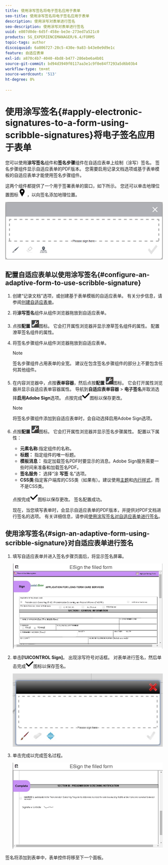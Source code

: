 ```yaml
---
title: 使用涂写签名将电子签名应用于表单
seo-title: 使用涂写签名将电子签名应用于表单
description: 使用涂写对表单进行签名
seo-description: 使用涂写对表单进行签名
uuid: e807d0de-6d5f-458e-be3e-273ed7a521c0
products: SG_EXPERIENCEMANAGER/6.4/FORMS
topic-tags: author
discoiquuid: 6a806727-28c5-430e-9a83-b43e0e9d9e1c
feature: 自适应表单
exl-id: a870c4b7-4040-4bd8-b477-286ebe6a4b01
source-git-commit: bd94d3949f0117aa3e1c9f0e84f7293a5d6b03b4
workflow-type: tm+mt
source-wordcount: '513'
ht-degree: 0%

---
```


# 使用涂写签名{#apply-electronic-signatures-to-a-form-using-scribble-signatures}将电子签名应用于表单

您可以使用&#x200B;**涂写签名**&#x200B;组件和&#x200B;**签名步骤**&#x200B;组件在自适应表单上绘制（涂写）签名。 签名步骤组件显示自适应表单的PDF版本。 您需要启用记录文档选项或基于表单模板的自适应表单才能使用签名步骤组件。

这两个组件都提供了一个用于签署表单的窗口，如下所示。 您还可以单击地理位置图标![aem_6_3_geolocation](assets/aem_6_3_geolocation.png) ，以向签名添加地理位置。

![涂写符号对话框](assets/scribble-signature.png)

## 配置自适应表单以使用涂写签名{#configure-an-adaptive-form-to-use-scribble-signature}

1. 创建“记录文档”选项，或创建基于表单模板的自适应表单。 有关分步信息，请参阅[创建自适应表单](/help/forms/using/creating-adaptive-form.md)。
1. 将&#x200B;**涂写签名**&#x200B;组件从组件浏览器拖放到自适应表单。
1. 点按&#x200B;**配置** ![配置](assets/configure.png)图标。 它会打开属性浏览器并显示潦草签名组件的属性。 配置潦草签名组件的属性。
1. 将签名步骤组件从组件浏览器拖放到自适应表单。

   >[!NOTE]
   >
   >签名步骤组件占用表单的全宽。 建议在包含签名步骤组件的部分上不要包含任何其他组件。

1. 在内容浏览器中，点按&#x200B;**表单容器**，然后点按&#x200B;**配置** ![配置](assets/configure.png)图标。 它会打开属性浏览器并显示自适应表单容器属性。 导航到&#x200B;**自适应表单容器** > **电子签名**&#x200B;并取消选择&#x200B;**启用Adobe Sign**&#x200B;选项。 点按完成![aem_6_3_forms_save](assets/aem_6_3_forms_save.png)图标以保存更改。

   >[!NOTE]
   >
   >将签名步骤组件添加到自适应表单时，会自动选择启用Adobe Sign选项。

1. 点按&#x200B;**配置** ![配置](assets/configure.png)图标。 它会打开属性浏览器并显示签名步骤属性。 配置以下属性：

   * **元素名称**:指定组件的名称。
   * **标题：** 指定组件的唯一标题。
   * **模板消息：** 指定加载签名PDF时要显示的消息。Adobe Sign服务需要一些时间来准备和加载签名PDF。
   * **签名服务：** 选择“涂 **写签** 名”选项。
   * **CSS类**:指定客户端库的CSS类（如果有）。建议使用[主题](/help/forms/using/themes.md)和[内行样式](/help/forms/using/inline-style-adaptive-forms.md)，而不是CSS类。

   点按完成![aem_6_3_forms_save](assets/aem_6_3_forms_save.png)图标以保存更改。 签名配置成功。

   现在，当您填写表单时，会显示自适应表单的PDF版本，并提供对PDF文档进行签名的选项。 有关详细信息，请参阅[使用涂写签名对自适应表单进行签名](/help/forms/using/signing-forms-using-scribble.md#p-sign-an-adaptive-form-using-scribble-signature-p)。

## 使用涂写签名{#sign-an-adaptive-form-using-scribble-signature}对自适应表单进行签名

1. 填写自适应表单并进入签名步骤页面后，将显示签名屏幕。

   ![EchoSign页面的签名屏幕](assets/esignscribblesign.jpg)

1. 单击&#x200B;**[!UICONTROL Sign]**。 出现涂写符号对话框。 对表单进行签名，然后单击完成![aem_6_3_forms_save](assets/aem_6_3_forms_save.png)图标以保存签名。

   ![涂写符号对话框](assets/scribblewidget.jpg)

1. 单击完成以完成签名过程。

   ![完成签名过程](assets/scribblecomplete.jpg)

签名将添加到表单中，表单控件将移至下一个面板。
